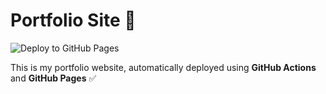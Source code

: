 # Portfolio Site 🚀

![Deploy to GitHub Pages](https://github.com/ArjunT234/portfolio-site/actions/workflows/deploy.yml/badge.svg)

This is my portfolio website, automatically deployed using **GitHub Actions** and **GitHub Pages** ✅
